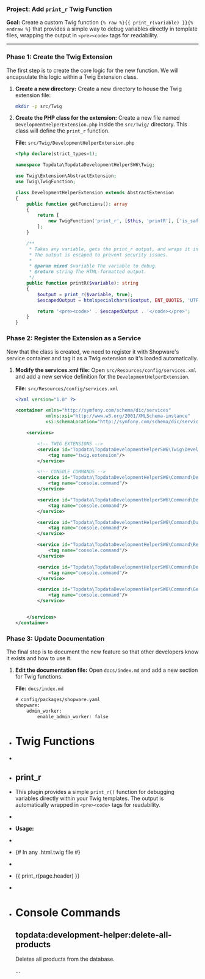 ### Project: Add `print_r` Twig Function

**Goal:** Create a custom Twig function `{% raw %}{{ print_r(variable) }}{% endraw %}` that provides a simple way to debug variables directly in template files, wrapping the output in `<pre><code>` tags for readability.

---

### Phase 1: Create the Twig Extension

The first step is to create the core logic for the new function. We will encapsulate this logic within a Twig Extension class.

1.  **Create a new directory:**
    Create a new directory to house the Twig extension file:
    ```bash
    mkdir -p src/Twig
    ```

2.  **Create the PHP class for the extension:**
    Create a new file named `DevelopmentHelperExtension.php` inside the `src/Twig/` directory. This class will define the `print_r` function.

    **File:** `src/Twig/DevelopmentHelperExtension.php`
    ```php
    <?php declare(strict_types=1);

    namespace Topdata\TopdataDevelopmentHelperSW6\Twig;

    use Twig\Extension\AbstractExtension;
    use Twig\TwigFunction;

    class DevelopmentHelperExtension extends AbstractExtension
    {
        public function getFunctions(): array
        {
            return [
                new TwigFunction('print_r', [$this, 'printR'], ['is_safe' => ['html']]),
            ];
        }

        /**
         * Takes any variable, gets the print_r output, and wraps it in <pre><code> tags.
         * The output is escaped to prevent security issues.
         *
         * @param mixed $variable The variable to debug.
         * @return string The HTML-formatted output.
         */
        public function printR($variable): string
        {
            $output = print_r($variable, true);
            $escapedOutput = htmlspecialchars($output, ENT_QUOTES, 'UTF-8');

            return '<pre><code>' . $escapedOutput . '</code></pre>';
        }
    }
    ```

### Phase 2: Register the Extension as a Service

Now that the class is created, we need to register it with Shopware's service container and tag it as a Twig extension so it's loaded automatically.

1.  **Modify the services.xml file:**
    Open `src/Resources/config/services.xml` and add a new service definition for the `DevelopmentHelperExtension`.

    **File:** `src/Resources/config/services.xml`
    ```xml
    <?xml version="1.0" ?>

    <container xmlns="http://symfony.com/schema/dic/services"
               xmlns:xsi="http://www.w3.org/2001/XMLSchema-instance"
               xsi:schemaLocation="http://symfony.com/schema/dic/services http://symfony.com/schema/dic/services/services-1.0.xsd">

        <services>

            <!-- TWIG EXTENSIONS -->
            <service id="Topdata\TopdataDevelopmentHelperSW6\Twig\DevelopmentHelperExtension">
                <tag name="twig.extension"/>
            </service>

            <!-- CONSOLE COMMANDS -->
            <service id="Topdata\TopdataDevelopmentHelperSW6\Command\DeleteAllProductsCommand" autowire="true">
                <tag name="console.command"/>
            </service>

            <service id="Topdata\TopdataDevelopmentHelperSW6\Command\DeleteUnusedPropertiesCommand" autowire="true">
                <tag name="console.command"/>
            </service>

            <service id="Topdata\TopdataDevelopmentHelperSW6\Command\DumpPluginConfigCommand" autowire="true">
                <tag name="console.command"/>
            </service>

            <service id="Topdata\TopdataDevelopmentHelperSW6\Command\RestorePluginConfigCommand" autowire="true">
                <tag name="console.command"/>
            </service>

            <service id="Topdata\TopdataDevelopmentHelperSW6\Command\DeleteInvalidMediaCommand" autowire="true">
                <tag name="console.command"/>
            </service>

            <service id="Topdata\TopdataDevelopmentHelperSW6\Command\GenerateConfigConstantsCommand" autowire="true">
                <tag name="console.command"/>
            </service>


        </services>
    </container>
    ```

### Phase 3: Update Documentation

The final step is to document the new feature so that other developers know it exists and how to use it.

1.  **Edit the documentation file:**
    Open `docs/index.md` and add a new section for Twig functions.

    **File:** `docs/index.md`
    ```diff
    # config/packages/shopware.yaml
    shopware:
        admin_worker:
            enable_admin_worker: false
    ```
    
+   # Twig Functions
+   
+   ## print_r
+   This plugin provides a simple `print_r()` function for debugging variables directly within your Twig templates. The output is automatically wrapped in `<pre><code>` tags for readability.
+   
+   **Usage:**
+   ```twig
+   {# In any .html.twig file #}
+   
+   {{ print_r(page.header) }}
+   ```
+   
    # Console Commands
    
    ## topdata:development-helper:delete-all-products
    Deletes all products from the database.
    
    ...

